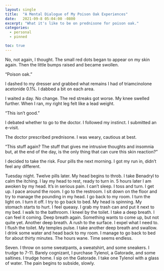 ```yaml
---
layout: single
title:  "A Mental Dialogue of My Poison Oak Experiences"
date:   2021-09-8 05:04:00 -0800
excerpt: "What it's like to be on prednisone for poison oak."
categories: 
  - personal
  - pinned

toc: true
---
```


No, not again, I thought. The small red dots began to appear on my skin again. Then the little bumps raised and became swollen.

“Poison oak.”

I dashed to my dresser and grabbed what remains I had of triamcinolone acetonide 0.1%. I dabbed a bit on each area. 

I waited a day. No change. The red streaks got worse. My knee swelled further. When I ran, my right leg felt like a lead weight. 

“This isn’t good.”

I debated whether to go to the doctor. I followed my instinct. I submitted an e-visit. 

The doctor prescribed prednisone. I was weary, cautious at best.  

“This stuff again? The stuff that gives me intrusive thoughts and insomnia but, at the end of the day, is the only thing that can cure this skin reaction?”

I decided to take the risk. Four pills the next morning. I got my run in, didn’t feel any different. 

Tuesday night. Twelve pills later. My head begins to throb. I take Benadryl to calm the itching. I lay my head to rest, ready to turn in. 5 hours later I am awoken by my head. It’s in serious pain. I can’t sleep. I toss and turn. I get up. I pace around the room. I go to the restroom. I sit down on the floor and try to manage the pounding in my head. I go back to my room. I turn the light on. I turn it off. I try to go back to bed. My head is spinning. My stomach starts to hurt. I feel queasy. I grab my trash can and put it next to my bed. I walk to the bathroom. I kneel by the toilet. I take a deep breath. I can feel it coming. Deep breath again. Something wants to come up, but not quite yet. Another deep breath. A rush to the surface. I expel what I need to. I flush the toilet. My temples pulse. I take another deep breath and swallow. I drink some water and head back to my room. I manage to go back to bed for about thirty minutes. The hours wane. Time seems endless.

Seven.  I throw on some sweatpants, a sweatshirt, and some sneakers. I trudge to 7-11. Barely cognizant, I purchase Tylenol, a Gatorade, and some saltines. I trudge home. I sip on the Gatorade. I take one Tylenol with a glass of water. The pain begins to subside, slowly. 
